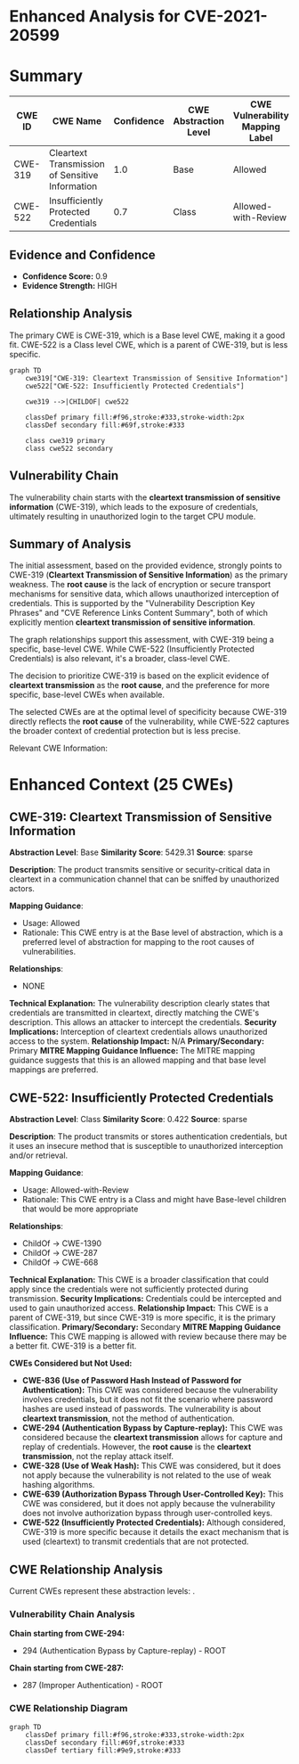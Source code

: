 # Enhanced Analysis for CVE-2021-20599

# Summary
| CWE ID | CWE Name | Confidence | CWE Abstraction Level | CWE Vulnerability Mapping Label | CWE-Vulnerability Mapping Notes |
|---|---|---|---|---|---|
| CWE-319 | Cleartext Transmission of Sensitive Information | 1.0 | Base | Allowed | Primary CWE |
| CWE-522 | Insufficiently Protected Credentials | 0.7 | Class | Allowed-with-Review | Secondary Candidate |

## Evidence and Confidence

*   **Confidence Score:** 0.9
*   **Evidence Strength:** HIGH

## Relationship Analysis
The primary CWE is CWE-319, which is a Base level CWE, making it a good fit. CWE-522 is a Class level CWE, which is a parent of CWE-319, but is less specific.

```mermaid
graph TD
    cwe319["CWE-319: Cleartext Transmission of Sensitive Information"]
    cwe522["CWE-522: Insufficiently Protected Credentials"]

    cwe319 -->|CHILDOF| cwe522

    classDef primary fill:#f96,stroke:#333,stroke-width:2px
    classDef secondary fill:#69f,stroke:#333
    
    class cwe319 primary
    class cwe522 secondary
```

## Vulnerability Chain
The vulnerability chain starts with the **cleartext transmission of sensitive information** (CWE-319), which leads to the exposure of credentials, ultimately resulting in unauthorized login to the target CPU module.

## Summary of Analysis
The initial assessment, based on the provided evidence, strongly points to CWE-319 (**Cleartext Transmission of Sensitive Information**) as the primary weakness. The **root cause** is the lack of encryption or secure transport mechanisms for sensitive data, which allows unauthorized interception of credentials. This is supported by the "Vulnerability Description Key Phrases" and "CVE Reference Links Content Summary", both of which explicitly mention **cleartext transmission of sensitive information**.

The graph relationships support this assessment, with CWE-319 being a specific, base-level CWE. While CWE-522 (Insufficiently Protected Credentials) is also relevant, it's a broader, class-level CWE.

The decision to prioritize CWE-319 is based on the explicit evidence of **cleartext transmission** as the **root cause**, and the preference for more specific, base-level CWEs when available.

The selected CWEs are at the optimal level of specificity because CWE-319 directly reflects the **root cause** of the vulnerability, while CWE-522 captures the broader context of credential protection but is less precise.

Relevant CWE Information:

# Enhanced Context (25 CWEs)

## CWE-319: Cleartext Transmission of Sensitive Information
**Abstraction Level**: Base
**Similarity Score**: 5429.31
**Source**: sparse

**Description**:
The product transmits sensitive or security-critical data in cleartext in a communication channel that can be sniffed by unauthorized actors.

**Mapping Guidance**:
- Usage: Allowed
- Rationale: This CWE entry is at the Base level of abstraction, which is a preferred level of abstraction for mapping to the root causes of vulnerabilities.

**Relationships**:
- NONE

**Technical Explanation:** The vulnerability description clearly states that credentials are transmitted in cleartext, directly matching the CWE's description. This allows an attacker to intercept the credentials.
**Security Implications:** Interception of cleartext credentials allows unauthorized access to the system.
**Relationship Impact:** N/A
**Primary/Secondary:** Primary
**MITRE Mapping Guidance Influence:** The MITRE mapping guidance suggests that this is an allowed mapping and that base level mappings are preferred.

## CWE-522: Insufficiently Protected Credentials
**Abstraction Level**: Class
**Similarity Score**: 0.422
**Source**: sparse

**Description**:
The product transmits or stores authentication credentials, but it uses an insecure method that is susceptible to unauthorized interception and/or retrieval.

**Mapping Guidance**:
- Usage: Allowed-with-Review
- Rationale: This CWE entry is a Class and might have Base-level children that would be more appropriate

**Relationships**:
- ChildOf -> CWE-1390
- ChildOf -> CWE-287
- ChildOf -> CWE-668

**Technical Explanation:** This CWE is a broader classification that could apply since the credentials were not sufficiently protected during transmission.
**Security Implications:** Credentials could be intercepted and used to gain unauthorized access.
**Relationship Impact:** This CWE is a parent of CWE-319, but since CWE-319 is more specific, it is the primary classification.
**Primary/Secondary:** Secondary
**MITRE Mapping Guidance Influence:** This CWE mapping is allowed with review because there may be a better fit. CWE-319 is a better fit.

**CWEs Considered but Not Used:**

*   **CWE-836 (Use of Password Hash Instead of Password for Authentication):** This CWE was considered because the vulnerability involves credentials, but it does not fit the scenario where password hashes are used instead of passwords. The vulnerability is about **cleartext transmission**, not the method of authentication.
*   **CWE-294 (Authentication Bypass by Capture-replay):** This CWE was considered because the **cleartext transmission** allows for capture and replay of credentials. However, the **root cause** is the **cleartext transmission**, not the replay attack itself.
*   **CWE-328 (Use of Weak Hash):** This CWE was considered, but it does not apply because the vulnerability is not related to the use of weak hashing algorithms.
*   **CWE-639 (Authorization Bypass Through User-Controlled Key):** This CWE was considered, but it does not apply because the vulnerability does not involve authorization bypass through user-controlled keys.
*   **CWE-522 (Insufficiently Protected Credentials):** Although considered, CWE-319 is more specific because it details the exact mechanism that is used (cleartext) to transmit credentials that are not protected.


## CWE Relationship Analysis

Current CWEs represent these abstraction levels: .


### Vulnerability Chain Analysis

**Chain starting from CWE-294:**
- 294 (Authentication Bypass by Capture-replay) - ROOT


**Chain starting from CWE-287:**
- 287 (Improper Authentication) - ROOT



### CWE Relationship Diagram

```mermaid
graph TD
    classDef primary fill:#f96,stroke:#333,stroke-width:2px
    classDef secondary fill:#69f,stroke:#333
    classDef tertiary fill:#9e9,stroke:#333
```